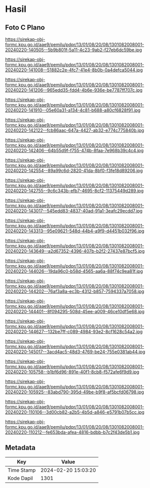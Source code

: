# Hasil

## Foto C Plano

https://sirekap-obj-formc.kpu.go.id/aae9/pemilu/pdpr/13/01/08/20/08/1301082008001-20240220-140505--5b9b801f-5a11-4c23-9ab2-f27eb6dc59be.jpg

https://sirekap-obj-formc.kpu.go.id/aae9/pemilu/pdpr/13/01/08/20/08/1301082008001-20240220-141008--51882c2e-4fc7-41e4-8b0b-0a4defca5044.jpg

https://sirekap-obj-formc.kpu.go.id/aae9/pemilu/pdpr/13/01/08/20/08/1301082008001-20240220-141206--965edd35-fdd4-4b6e-936e-be7787ff707c.jpg

https://sirekap-obj-formc.kpu.go.id/aae9/pemilu/pdpr/13/01/08/20/08/1301082008001-20240220-141910--05e60a31-a134-4c81-b688-a80cf6828f91.jpg

https://sirekap-obj-formc.kpu.go.id/aae9/pemilu/pdpr/13/01/08/20/08/1301082008001-20240220-142122--fcb86aac-647a-4427-ab32-e774c775840b.jpg

https://sirekap-obj-formc.kpu.go.id/aae9/pemilu/pdpr/13/01/08/20/08/1301082008001-20240220-142406--64b55d9f-f755-474b-8faa-7e968b39c4c4.jpg

https://sirekap-obj-formc.kpu.go.id/aae9/pemilu/pdpr/13/01/08/20/08/1301082008001-20240220-142554--89a99c6d-2820-41da-8bf0-f3fe18d89206.jpg

https://sirekap-obj-formc.kpu.go.id/aae9/pemilu/pdpr/13/01/08/20/08/1301082008001-20240220-142755--9c6c343b-efb7-4695-8cf2-11375449d289.jpg

https://sirekap-obj-formc.kpu.go.id/aae9/pemilu/pdpr/13/01/08/20/08/1301082008001-20240220-143017--545edd83-4837-40ad-91a1-3eafc29ecdd7.jpg

https://sirekap-obj-formc.kpu.go.id/aae9/pemilu/pdpr/13/01/08/20/08/1301082008001-20240220-143313--95e09621-548d-44b4-a9f9-d4451b032f96.jpg

https://sirekap-obj-formc.kpu.go.id/aae9/pemilu/pdpr/13/01/08/20/08/1301082008001-20240220-143649--a2d67352-4396-407b-b2f2-27437e87bcf5.jpg

https://sirekap-obj-formc.kpu.go.id/aae9/pemilu/pdpr/13/01/08/20/08/1301082008001-20240220-144026--19da96c0-b58d-4565-aa6a-88f74c9ea81f.jpg

https://sirekap-obj-formc.kpu.go.id/aae9/pemilu/pdpr/13/01/08/20/08/1301082008001-20240220-144202--76af3a8a-ec3b-4312-b857-7594337a7058.jpg

https://sirekap-obj-formc.kpu.go.id/aae9/pemilu/pdpr/13/01/08/20/08/1301082008001-20240220-144401--8f094295-508d-45ee-a009-46ce10df5e68.jpg

https://sirekap-obj-formc.kpu.go.id/aae9/pemilu/pdpr/13/01/08/20/08/1301082008001-20240220-144627--132be7ff-c089-4984-93e2-8cf1628c54a2.jpg

https://sirekap-obj-formc.kpu.go.id/aae9/pemilu/pdpr/13/01/08/20/08/1301082008001-20240220-145017--3acd4ac5-48d3-4769-be24-755e0381ab44.jpg

https://sirekap-obj-formc.kpu.go.id/aae9/pemilu/pdpr/13/01/08/20/08/1301082008001-20240220-105758--b1bf6d96-891e-40f1-8cb8-f572afe6f9d9.jpg

https://sirekap-obj-formc.kpu.go.id/aae9/pemilu/pdpr/13/01/08/20/08/1301082008001-20240220-105925--83abd790-395d-49be-b9f8-af5bcfd06798.jpg

https://sirekap-obj-formc.kpu.go.id/aae9/pemilu/pdpr/13/01/08/20/08/1301082008001-20240220-110106--3d00cb82-a2b5-4b5d-a846-e5791b07b5cc.jpg

https://sirekap-obj-formc.kpu.go.id/aae9/pemilu/pdpr/13/01/08/20/08/1301082008001-20240220-110212--fe653bda-afea-4816-bdbb-b7c2f43de5b1.jpg


## Metadata

| Key        | Value               |
| ---------- | ------------------- |
| Time Stamp | 2024-02-20 15:03:20 |
| Kode Dapil | 1301                |



